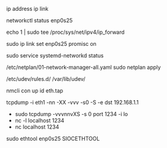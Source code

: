ip address
ip link


networkctl status enp0s25


echo 1 | sudo tee /proc/sys/net/ipv4/ip_forward

sudo ip link set enp0s25 promisc on

sudo service systemd-networkd status

/etc/netplan/01-network-manager-all.yaml
sudo netplan apply

/etc/udev/rules.d/
/var/lib/udev/


nmcli con up id eth.tap

tcpdump -i eth1 -nn -XX -vvv -s0 -S -e dst 192.168.1.1


- sudo tcpdump -vvvnnvXS -s 0 port 1234 -i lo
- nc -l localhost 1234
- nc localhost 1234


sudo ethtool enp0s25
SIOCETHTOOL


